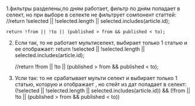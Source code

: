 1.фильтры разделены,по дням работает, фильтр по дням попадает в селект, но при выборе в селекте не фильтрует сомпонент статтей:
//return !selected || !selected.length || selected.includes(article.id);

    return !from || !to || (published > from && published < to);
    
    
2. Если так, то не работает мультиселект, выбирает только 1 статью и ее отображает:
    return !selected || !selected.length || selected.includes(article.id);

    //return !from || !to || (published > from && published < to);


3. Усли так: то не срабатывает мульти селект и выбирает только 1 статью, которую и отображает , но стейт из дат попадает в селект:
(!selected || !selected.length || selected.includes(article.id)) &&
      (!from || !to || (published > from && published < to))
    
    
